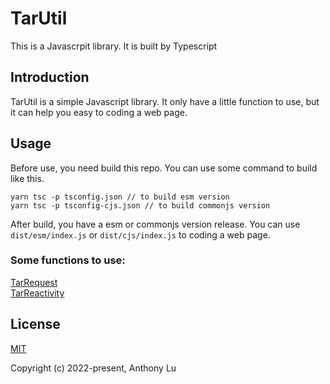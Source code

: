 # TarUtil

This is a Javascrpit library. It is built by Typescript

## Introduction

TarUtil is a simple Javascript library. It only have a little function to use, but it can help you easy to coding a web page. 
## Usage

Before use, you need build this repo. You can use some command to build like this.
``` 
yarn tsc -p tsconfig.json // to build esm version
yarn tsc -p tsconfig-cjs.json // to build commonjs version
```
After build, you have a esm or commonjs version release. You can use `dist/esm/index.js` or `dist/cjs/index.js` to coding a web page.

### Some functions to use:
[TarRequest]("./src/modules/TarRequest/README.md")\
[TarReactivity]("./src/modules/TarReactivity/README.md")

## License

[MIT](https://opensource.org/licenses/MIT)

Copyright (c) 2022-present, Anthony Lu